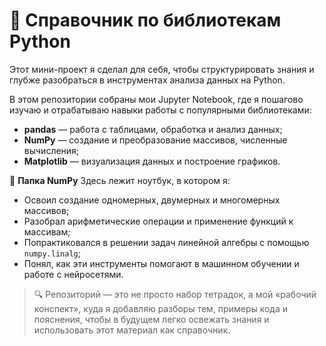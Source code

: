 # 📘 Справочник по библиотекам Python

Этот мини-проект я сделал для себя, чтобы структурировать знания и глубже разобраться в инструментах анализа данных на Python.

В этом репозитории собраны мои Jupyter Notebook, где я пошагово изучаю и отрабатываю навыки работы с популярными библиотеками:

* **pandas** — работа с таблицами, обработка и анализ данных;
* **NumPy** — создание и преобразование массивов, численные вычисления;
* **Matplotlib** — визуализация данных и построение графиков.

📂 **Папка NumPy**
Здесь лежит ноутбук, в котором я:

* Освоил создание одномерных, двумерных и многомерных массивов;
* Разобрал арифметические операции и применение функций к массивам;
* Попрактиковался в решении задач линейной алгебры с помощью `numpy.linalg`;
* Понял, как эти инструменты помогают в машинном обучении и работе с нейросетями.

> 🔍 Репозиторий — это не просто набор тетрадок, а мой «рабочий конспект», куда я добавляю разборы тем, примеры кода и пояснения, чтобы в будущем легко освежать знания и использовать этот материал как справочник.
